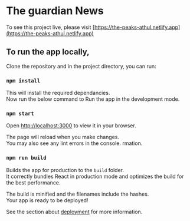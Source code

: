 # The guardian News

To see this project live, please visit [https://the-peaks-athul.netlify.app](https://the-peaks-athul.netlify.app)

## To run the app locally,

Clone the repository and in the project directory, you can run:

### `npm install`

This will install the required dependancies. \
Now run the below command to Run the app in the development mode.
### `npm start`

Open [http://localhost:3000](http://localhost:3000) to view it in your browser.

The page will reload when you make changes.\
You may also see any lint errors in the console.
rmation.

### `npm run build`

Builds the app for production to the `build` folder.\
It correctly bundles React in production mode and optimizes the build for the best performance.

The build is minified and the filenames include the hashes.\
Your app is ready to be deployed!

See the section about [deployment](https://facebook.github.io/create-react-app/docs/deployment) for more information.
